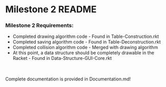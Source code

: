 # Milestone 2 README
### Milestone 2 Requirements:
* Completed drawing algorithm code - Found in Table-Construction.rkt
* Completed saving algorithm code - Found in Table-Deconstruction.rkt
* Completed collision algorithm code - Merged with drawing algorithm
* At this point, a data structure should be completely drawable in the Racket - Found in Data-Structure-GUI-Core.rkt
<br>
<br>Complete documentation is provided in Documentation.md!
